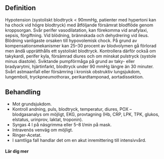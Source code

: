 ## Definition

Hypotension (systoliskt blodtryck < 90mmHg, patienter med hypertoni kan ha chock vid högre blodtryck) med åtföljande försämrat blodflöde genom kroppsorgan.
Svår perifer vasodilatation, kan förekomma vid anafylaxi, sepsis, förgiftning.
Vid blödning, brännskada och dehydrering vid ileus. Blödning vanligaste orsaken till hypovolemisk chock. På grund av kompensationsmekanismer kan 25–30 procent av blodvolymen gå förlorad men ändå upprätthålls ett systoliskt blodtryck. Kontrollera därför också om takykardi, perifer kyla, försämrad diures och om minskat pulstryck (systole minus diastole).
Sviktande pumpförmåga på grund av taky- eller bradyarytmi, hjärtinfarkt, blodtryck under 90 mmHg längre än 30 minuter.
Svårt astmaanfall eller försämring i kronisk obstruktiv lungsjukdom, lungemboli, tryckpneumothorax, perikardtamponad, aortadissektion.

## Behandling

- Mot grundsjukdom.
- Kontroll andning, puls, blodtryck, temperatur, diures, POX – blodgasanalys om möjligt, EKG, provtagning (Hb, CRP, LPK, TPK, glukos, elstatus, urinprov, laktat, troponin).
- Syrgas 4 l på näsgrimma eller 5–8 l/min på mask.
- Intravenös venväg om möjligt.
- Ringer-Acetat.
- I samtliga fall handlar det om en akut inremittering till intensivvård.

#### Lär dig mer

